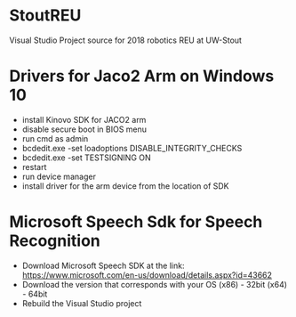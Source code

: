 # StoutREU
Visual Studio Project source for 2018 robotics REU at UW-Stout

# Drivers for Jaco2 Arm on Windows 10
* install Kinovo SDK for JACO2 arm
* disable secure boot in BIOS menu
* run cmd as admin
* bcdedit.exe -set loadoptions DISABLE_INTEGRITY_CHECKS
* bcdedit.exe -set TESTSIGNING ON
* restart
* run device manager
* install driver for the arm device from the location of SDK

# Microsoft Speech Sdk for Speech Recognition
* Download Microsoft Speech SDK at the link: https://www.microsoft.com/en-us/download/details.aspx?id=43662
* Download the version that corresponds with your OS (x86) - 32bit (x64) - 64bit
* Rebuild the Visual Studio project
